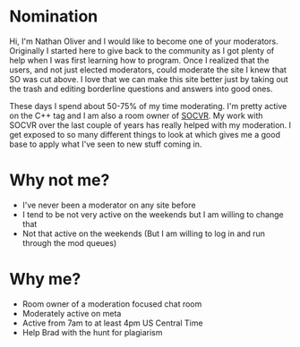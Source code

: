 # Nomination

Hi, I'm Nathan Oliver and I would like to become one of your moderators.  Originally I started here to give back to the community as I got plenty of help when I was first learning how to program.  Once I realized that the users, and not just elected moderators, could moderate the site I knew that SO was cut above.  I love that we can make this site better just by taking out the trash and editing borderline questions and answers into good ones.

These days I spend about 50-75% of my time moderating.  I'm pretty active on the C++ tag and I am also a room owner of [SOCVR](https://chat.stackoverflow.com/rooms/41570/so-close-vote-reviewers).  My work with SOCVR over the last couple of years has really helped with my moderation.  I get exposed to so many different things to look at which gives me a good base to apply what I've seen to new stuff coming in.

# Why not me?

* I've never been a moderator on any site before
* I tend to be not very active on the weekends but I am willing to change that
* Not that active on the weekends (But I am willing to log in and run through the mod queues)

# Why me?

* Room owner of a moderation focused chat room
* Moderately active on meta
* Active from 7am to at least 4pm US Central Time
* Help Brad with the hunt for plagiarism
